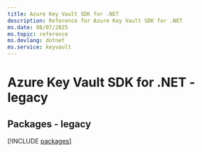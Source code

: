 ```yaml
---
title: Azure Key Vault SDK for .NET
description: Reference for Azure Key Vault SDK for .NET
ms.date: 08/07/2025
ms.topic: reference
ms.devlang: dotnet
ms.service: keyvault
---
```

# Azure Key Vault SDK for .NET - legacy
## Packages - legacy
[!INCLUDE [packages](key-vault-index.md)]